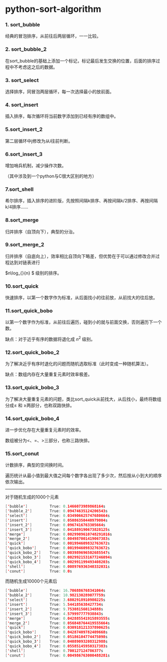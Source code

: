 # python-sort-algorithm

### 1. sort_bubble

经典的冒泡排序，从前往后两层循环，一一比较。


	
### 2. sort_bubble_2

在sort_bubble的基础上添加一个标记，标记最后发生交换的位置，后面的排序过程中不考虑这之后的数据。

	

### 3. sort_select

选择排序，同冒泡两层循环，每一次选择最小的放前面。



### 4. sort_insert

插入排序，每次循环将当前数字添加到已经有序的数组中。



### 5.sort_insert_2

第二层循环中j修改为从i往前判断。



### 6.sort_insert_3

增加哨兵机制，减少操作次数。

（其中涉及到一个python与C很大区别的地方）



### 7.sort_shell

希尔排序，插入排序的进阶版，先按照间隔k排序、再按间隔k/2排序、再按间隔k/4排序……



### 8.sort_merge

归并排序（自顶向下），典型的分治。



### 9.sort_merge_2

归并排序（自底向上），效率相比自顶向下略差，但优势在于可以通过修改合并过程达到对链表进行

$n\log_{}{n} $ 级别的排序。



### 10.sort_quick

快速排序，以第一个数字作为标准，从后面找小的往前放，从前找大的往后放。



### 11.sort_quick_bobo

以第一个数字作为标准，从前往后遍历，碰到小的就与前面交换，否则遍历下一个数。

缺点：对于近乎有序的数据将退化成 $n ^{2}$ 级别。



### 12.sort_quick_bobo_2

为了解决近乎有序时退化的问题而随机选取标准（此时变成一种随机算法）。

缺点：数组内存在大量重复元素时效率极差。



### 13.sort_quick_bobo_3

为了解决大量重复元素的问题，类比sort_quick从前找大，从后找小，最终将数组分成$\le$ 和  $\ge$两部分，也称双路快排。



### 14.sort_quick_bobo_4

进一步优化存在大量重复元素时的效率。

数组被分为<、=、>三部分，也称三路快排。



### 15.sort_conut

计数排序，典型的空间换时间。

遍历统计从最小值到最大值之间每个数字各出现了多少次，然后按从小到大的顺序依次输出。


---
对于随机生成的1000个元素

```java
['bubble']        	True: 0.1466073989868164s
['bubble_2']      	True: 0.09474635124206543s
['select']        	True: 0.034906625747680664s
['insert']        	True: 0.05086350440979004s
['insert_2']      	True: 0.0967416763305664s
['insert_3']      	True: 0.041889190673828125s
['merge']         	True: 0.0029909610748291016s
['merge_2']       	True: 0.004987001419067383s
['quick']         	True: 0.001994609832763672s
['quick_bobo']    	True: 0.001994609832763672s
['quick_bobo_2']  	True: 0.003989696502685547s
['quick_bobo_3']  	True: 0.0029921531677246094s
['quick_bobo_4']  	True: 0.002991199493408203s
['shell']         	True: 0.008976936340332031s
['conut']         	True: 0.0s
```



而随机生成10000个元素后

```java
['bubble']        	True: 16.706886768341064s
['bubble_2']      	True: 10.982130289077759s
['select']        	True: 3.6802918910980225s
['insert']        	True: 5.544185638427734s
['insert_2']      	True: 9.753081560134888s
['insert_3']      	True: 4.579997777938843s
['merge']         	True: 0.042885541915893555s
['merge_2']       	True: 0.056848764419555664s
['quick']         	True: 0.030918121337890625s
['quick_bobo']    	True: 0.04287409782409668s
['quick_bobo_2']  	True: 0.05186104774475098s
['quick_bobo_3']  	True: 0.04089093208312988s
['quick_bobo_4']  	True: 0.05585145950317383s
['shell']         	True: 0.700127124786377s
['conut']         	True: 0.004986763000488281s
```
